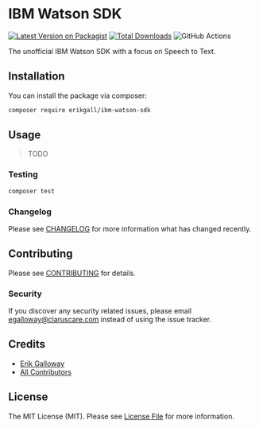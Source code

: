 # IBM Watson SDK

[![Latest Version on Packagist](https://img.shields.io/packagist/v/erikgall/ibm-watson-sdk.svg?style=flat-square)](https://packagist.org/packages/erikgall/ibm-watson-sdk)
[![Total Downloads](https://img.shields.io/packagist/dt/erikgall/ibm-watson-sdk.svg?style=flat-square)](https://packagist.org/packages/erikgall/ibm-watson-sdk)
![GitHub Actions](https://github.com/erikgall/ibm-watson-sdk/actions/workflows/main.yml/badge.svg)

The unofficial IBM Watson SDK with a focus on Speech to Text.

## Installation

You can install the package via composer:

```bash
composer require erikgall/ibm-watson-sdk
```

## Usage

> TODO

### Testing

```bash
composer test
```

### Changelog

Please see [CHANGELOG](CHANGELOG.md) for more information what has changed recently.

## Contributing

Please see [CONTRIBUTING](CONTRIBUTING.md) for details.

### Security

If you discover any security related issues, please email egalloway@claruscare.com instead of using the issue tracker.

## Credits

-   [Erik Galloway](https://github.com/erikgall)
-   [All Contributors](../../contributors)

## License

The MIT License (MIT). Please see [License File](LICENSE.md) for more information.
